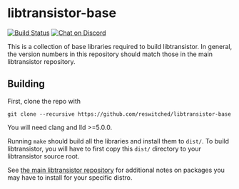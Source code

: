# libtransistor-base
[![Build Status](https://travis-ci.com/reswitched/libtransistor-base.svg?branch=master)](https://travis-ci.org/reswitched/libtransistor-base) [![Chat on Discord](https://img.shields.io/badge/chat-Discord-brightgreen.svg)](https://discordapp.com/invite/ZdqEhed)

This is a collection of base libraries required to build libtransistor. In general,
the version numbers in this repository should match those in the main libtransistor
repository.

## Building

First, clone the repo with

```
git clone --recursive https://github.com/reswitched/libtransistor-base
```

You will need clang and lld >=5.0.0.

Running `make` should build all the libraries and install them to `dist/`. To build libtransistor, you will have to first copy this `dist/` directory to your libtransistor source root.

See [the main libtransistor repository](https://github.com/reswitched/libtransistor) for additional notes on packages you may have to install for your specific distro.
